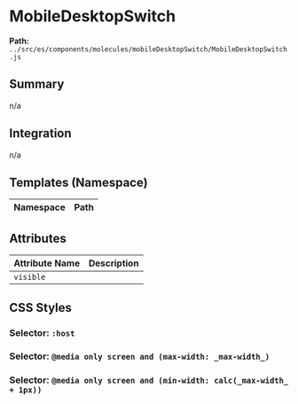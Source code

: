 # MobileDesktopSwitch

**Path:** `../src/es/components/molecules/mobileDesktopSwitch/MobileDesktopSwitch.js`

## Summary

n/a

## Integration

n/a

## Templates (Namespace)

| Namespace | Path |
|------|------|

## Attributes

| Attribute Name | Description |
|----------------|-------------|
| `visible` |  |

## CSS Styles

### Selector: `:host`


### Selector: `@media only screen and (max-width: _max-width_)`


### Selector: `@media only screen and (min-width: calc(_max-width_ + 1px))`


